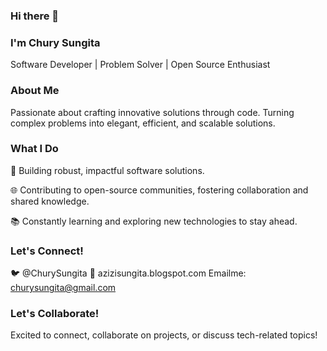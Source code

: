### Hi there 👋

### I'm Chury Sungita
Software  Developer | Problem Solver | Open Source Enthusiast

### About Me
Passionate about crafting innovative solutions through code. Turning complex problems into elegant, efficient, and scalable solutions.

### What I Do

🚀 Building robust, impactful software solutions.

🌐 Contributing to open-source communities, fostering collaboration and shared knowledge.

📚 Constantly learning and exploring new technologies to stay ahead.


### Let's Connect!

🐦 @ChurySungita
📧 azizisungita.blogspot.com
Emailme: churysungita@gmail.com

### Let's Collaborate!
Excited to connect, collaborate on projects, or discuss tech-related topics!
